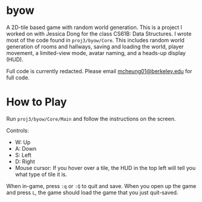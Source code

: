 # byow
A 2D-tile based game with random world generation. This is a project I worked on with Jessica Dong for the class CS61B: Data Structures. I wrote most of the code found in `proj3/byow/Core`. This includes random world generation of rooms and hallways, saving and loading the world, player movement, a limited-view mode, avatar naming, and a heads-up display (HUD). 

Full code is currently redacted. Please email mcheung01@berkeley.edu for full code. 

# How to Play
Run `proj3/byow/Core/Main` and follow the instructions on the screen. 

Controls: 
- W: Up
- A: Down
- S: Left
- D: Right
- Mouse cursor: If you hover over a tile, the HUD in the top left will tell you what type of tile it is.  

When in-game, press `:q` or `:Q` to quit and save. When you open up the game and press `L`, the game should load the game that you just quit-saved.
